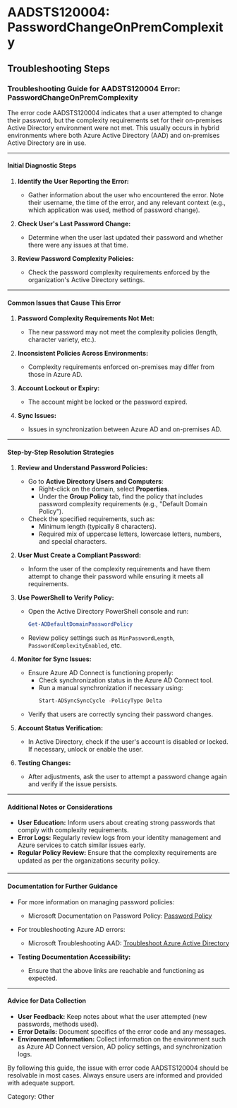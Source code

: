 # AADSTS120004: PasswordChangeOnPremComplexity


## Troubleshooting Steps
### Troubleshooting Guide for AADSTS120004 Error: PasswordChangeOnPremComplexity

The error code AADSTS120004 indicates that a user attempted to change their password, but the complexity requirements set for their on-premises Active Directory environment were not met. This usually occurs in hybrid environments where both Azure Active Directory (AAD) and on-premises Active Directory are in use.

---

#### Initial Diagnostic Steps

1. **Identify the User Reporting the Error:**
   - Gather information about the user who encountered the error. Note their username, the time of the error, and any relevant context (e.g., which application was used, method of password change).

2. **Check User's Last Password Change:**
   - Determine when the user last updated their password and whether there were any issues at that time.

3. **Review Password Complexity Policies:**
   - Check the password complexity requirements enforced by the organization's Active Directory settings.

---

#### Common Issues that Cause This Error

1. **Password Complexity Requirements Not Met:**
   - The new password may not meet the complexity policies (length, character variety, etc.).

2. **Inconsistent Policies Across Environments:**
   - Complexity requirements enforced on-premises may differ from those in Azure AD.

3. **Account Lockout or Expiry:**
   - The account might be locked or the password expired.

4. **Sync Issues:**
   - Issues in synchronization between Azure AD and on-premises AD.

---

#### Step-by-Step Resolution Strategies

1. **Review and Understand Password Policies:**
   - Go to **Active Directory Users and Computers**:
     - Right-click on the domain, select **Properties**.
     - Under the **Group Policy** tab, find the policy that includes password complexity requirements (e.g., "Default Domain Policy").
   - Check the specified requirements, such as:
     - Minimum length (typically 8 characters).
     - Required mix of uppercase letters, lowercase letters, numbers, and special characters.

2. **User Must Create a Compliant Password:**
   - Inform the user of the complexity requirements and have them attempt to change their password while ensuring it meets all requirements.

3. **Use PowerShell to Verify Policy:**
   - Open the Active Directory PowerShell console and run:
     ```powershell
     Get-ADDefaultDomainPasswordPolicy
     ```
   - Review policy settings such as `MinPasswordLength`, `PasswordComplexityEnabled`, etc.

4. **Monitor for Sync Issues:**
   - Ensure Azure AD Connect is functioning properly:
     - Check synchronization status in the Azure AD Connect tool.
     - Run a manual synchronization if necessary using:
       ```powershell
       Start-ADSyncSyncCycle -PolicyType Delta
       ```
   - Verify that users are correctly syncing their password changes.

5. **Account Status Verification:**
   - In Active Directory, check if the user's account is disabled or locked. If necessary, unlock or enable the user.

6. **Testing Changes:**
   - After adjustments, ask the user to attempt a password change again and verify if the issue persists.

---

#### Additional Notes or Considerations

- **User Education:** Inform users about creating strong passwords that comply with complexity requirements.
- **Error Logs:** Regularly review logs from your identity management and Azure services to catch similar issues early.
- **Regular Policy Review:** Ensure that the complexity requirements are updated as per the organizations security policy.

---

#### Documentation for Further Guidance

- For more information on managing password policies:
  - Microsoft Documentation on Password Policy: [Password Policy](https://docs.microsoft.com/en-us/windows-server/identity/ad-ds/group-policy/manage-password-policy)
  
- For troubleshooting Azure AD errors:
  - Microsoft Troubleshooting AAD: [Troubleshoot Azure Active Directory](https://docs.microsoft.com/en-us/azure/active-directory/enterprise-users/users/groups-troubleshoot)

- **Testing Documentation Accessibility:**
  - Ensure that the above links are reachable and functioning as expected.

---

#### Advice for Data Collection

- **User Feedback:** Keep notes about what the user attempted (new passwords, methods used).
- **Error Details:** Document specifics of the error code and any messages.
- **Environment Information:** Collect information on the environment such as Azure AD Connect version, AD policy settings, and synchronization logs.

By following this guide, the issue with error code AADSTS120004 should be resolvable in most cases. Always ensure users are informed and provided with adequate support.

Category: Other